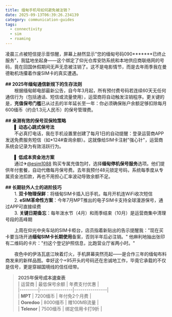```yaml
---
title: 缅甸手机号如何避免被注销？
date: 2025-09-13T06:39:26.234139
category: communication-guides
tags:
  - connectivity
  - sim
  - roaming
---
```


凌晨三点被短信提示音惊醒，屏幕上赫然显示"您的缅甸号码090*******已终止服务"，我猛地坐起身——这个绑定了仰光仓库安防系统和本地供应商联络网的号码，竟在回国休假期间无声无息被注销了。这不是电影情节，而是去年雨季我在曼德勒机场攥着作废SIM卡的真实遭遇。  

**## 2025年缅甸通信新规下的生存法则**  
　　根据缅甸邮电部最新公告，自今年3月起，所有预付费号码若连续60天无任何通信行为（包括通话、短信或流量使用），运营商将自动触发注销程序。更关键的是，**充值保号门槛**已从过去的半年延长至一年：你必须确保账户余额足够扣除每月600缅币（约合1.3元人民币）的保号管理费。  

**## 亲测有效的保号双保险策略**  
　　**▌ 动态心跳式保号法**  
　　不必真打电话，我在手机设置里创建了每月1日的自动提醒：登录运营商APP发送免费服务短信（如*124#查询余额）。这就像给SIM卡注射"强心针"，运营商系统会记录为有效活跃行为。  

　　**▌ 低成本资金池方案**  
　　通过✈[@esim1088](https://t.me/s/esim1088) 购买专属充值包时，选择**缅甸停机保号服务**选项。他们提供年付套餐，自动代缴每月保号费。去年我预付48元锁定号码，系统每季度从专属资金池扣款，再也不用担心汇率波动导致余额不足。  

**## 长期驻外人士的进阶技巧**  
　　1. **双卡物理保鲜**：将缅甸SIM卡插入旧手机，每月开机连WiFi收次短信  
　　2. **eSIM革命性方案**：今年7月MPT推出的电子SIM卡支持全球漫游保号，通过APP可直接续费  
　　3. **关键日期备忘**：每年泼水节（4月）和雨季结束（10月）是运营商集中清理号段的高峰期  

　　上周在仰光中央车站的SIM卡柜台，店员指着新贴出的告示提醒我："现在买卡要当场开通**缅甸SIM卡长期使用**备案，否则半年后必注销。" 他麻利地抽出张印有二维码的卡片："扫这个登记护照信息，比跑营业厅省两小时。"  

　　夜色中的伊洛瓦底江映着灯火，手机屏幕突然亮起——是合作三年的缅甸布料商发来的新样品图。幸好这个+95开头的号码还在忠诚地工作，毕竟它承载的不仅是信号，更是穿越国境线的信任纽带。  

> **2025年保号成本速查表**  
> | 运营商 | 最低保号余额 | 年费支付优惠 |  
> |---------|----------------|----------------|  
> | **MPT** | 7200缅币 | 年付免2个月费 |  
> | **Ooredoo** | 8000缅币 | 赠100MB流量 |  
> | **Telenor** | 7500缅币 | 绑定信用卡打9折 |